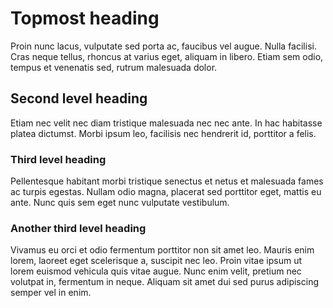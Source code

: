 # Topmost heading

Proin nunc lacus, vulputate sed porta ac, faucibus vel augue. Nulla facilisi. Cras neque tellus, rhoncus at varius eget, aliquam in libero. Etiam sem odio, tempus et venenatis sed, rutrum malesuada dolor. 

## Second level heading

Etiam nec velit nec diam tristique malesuada nec nec ante. In hac habitasse platea dictumst. Morbi ipsum leo, facilisis nec hendrerit id, porttitor a felis. 

### Third level heading

Pellentesque habitant morbi tristique senectus et netus et malesuada fames ac turpis egestas. Nullam odio magna, placerat sed porttitor eget, mattis eu ante. Nunc quis sem eget nunc vulputate vestibulum. 

### Another third level heading

Vivamus eu orci et odio fermentum porttitor non sit amet leo. Mauris enim lorem, laoreet eget scelerisque a, suscipit nec leo. Proin vitae ipsum ut lorem euismod vehicula quis vitae augue. Nunc enim velit, pretium nec volutpat in, fermentum in neque. Aliquam sit amet dui sed purus adipiscing semper vel in enim.
